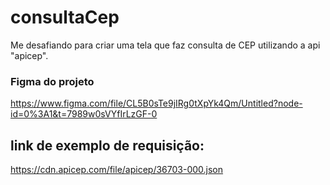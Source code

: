 # consultaCep
Me desafiando para criar uma tela que faz consulta de CEP utilizando a api "apicep".

### Figma do projeto 
https://www.figma.com/file/CL5B0sTe9jIRg0tXpYk4Qm/Untitled?node-id=0%3A1&t=7989w0sVYfIrLzGF-0

## link de exemplo de requisição:
https://cdn.apicep.com/file/apicep/36703-000.json
